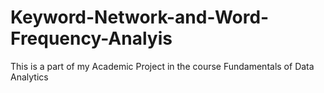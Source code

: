 # Keyword-Network-and-Word-Frequency-Analyis
This is a part of my Academic Project in the course Fundamentals of Data Analytics
